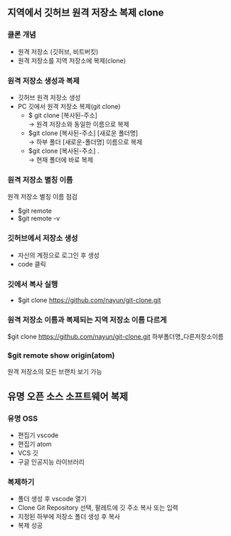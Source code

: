 ## 지역에서 깃허브 원격 저장소 복제 clone

### 클론 개념
- 원격 저장소 (깃허브, 비트버킷)
- 원격 저장소를 지역 저장소에 복제(clone)

### 원격 저장소 생성과 복제
- 깃허브 원격 저장소 생성
- PC 깃에서 원격 저장소 복제(git clone)
  - $ git clone [복사된-주소]<br>
    → 원격 저장소와 동일한 이름으로 복제
  - $git clone [복사된-주소] [새로운 폴더명]<br>
    → 하부 폴더 [새로운-폴더명] 이름으로 복제
  - $git clone [복사된-주소] .<br>
    → 현재 폴더에 바로 복제

### 원격 저장소 별칭 이름
원격 저장소 별칭 이름 점검
- $git remote
- $git remote -v

### 깃허브에서 저장소 생성
- 자신의 계정으로 로그인 후 생성
- code 클릭

### 깃에서 복사 실행
- $git clone https://github.com/nayun/git-clone.git

### 원격 저장소 이름과 복제되는 지역 저장소 이름 다르게
$git clone https://github.com/nayun/git-clone.git 하부폴더명_다른저장소이름

### $git remote show origin(atom)
원격 저장소의 모든 브랜치 보기 가능

## 유명 오픈 소스 소프트웨어 복제

### 유명 OSS
- 편집기 vscode
- 편집기 atom
- VCS 깃
- 구글 인공지능 라이브러리

### 복제하기
- 폴더 생성 후 vscode 열기
- Clone Git Repository 선택, 팔레트에 깃 주소 복사 또는 입력
- 지정된 하부에 저장소 폴더 생성 후 복사
- 복제 성공
